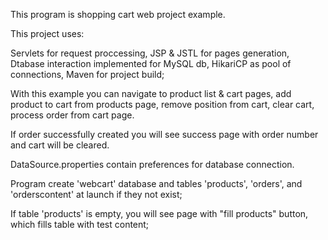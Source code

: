 This program is shopping cart web project example.

This project uses:

Servlets for request proccessing,
JSP & JSTL for pages generation,
Dtabase interaction implemented for MySQL db,
HikariCP as pool of connections,
Maven for project build;

With this example you can navigate to product list & cart pages,
add product to cart from products page, remove position from cart, 
clear cart, process order from cart page.

If order successfully created you will see success page with order 
number and cart will be cleared.
 
DataSource.properties contain preferences for database connection. 

Program create 'webcart' database and tables 'products', 'orders', and 'orderscontent'
at launch if they not exist;

If table 'products' is empty, you will see page with "fill products" button, which fills
table with test content;